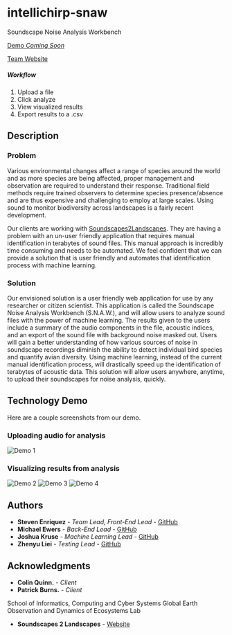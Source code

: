 # intellichirp-snaw
Soundscape Noise Analysis Workbench

[Demo *Coming Soon*]()

[Team Website](https://www.cefns.nau.edu/capstone/projects/CS/2020/IntelliChirp-S20/)

##### Workflow
1. Upload a file
2. Click analyze
3. View visualized results
4. Export results to a .csv

## Description

### Problem
Various environmental changes affect a range of species around the world and as more species are being affected, proper management and observation are required to understand their response. Traditional field methods require trained observers to determine species presence/absence and are thus expensive and challenging to employ at large scales. Using sound to monitor biodiversity across landscapes is a fairly recent development.

Our clients are working with [Soundscapes2Landscapes](https://soundscapes2landscapes.org/). They are having a problem with an un-user friendly application that requires manual identification in terabytes of sound files. This manual approach is incredibly time consuming and needs to be automated. We feel confident that we can provide a solution that is user friendly and automates that identification process with machine learning.

### Solution

Our envisioned solution is a user friendly web application for use by any researcher or citizen scientist. This application is called the Soundscape Noise Analysis Workbench (S.N.A.W.), and will allow users to analyze sound files with the power of machine learning. The results given to the users include a summary of the audio components in the file, acoustic indices, and an export of the sound file with background noise masked out. Users will gain a better understanding of how various sources of noise in soundscape recordings diminish the ability to detect individual bird species and quantify avian diversity. Using machine learning, instead of the current manual identification process, will drastically speed up the identification of terabytes of acoustic data. This solution will allow users anywhere, anytime, to upload their soundscapes for noise analysis, quickly.

## Technology Demo

Here are a couple screenshots from our demo.

### Uploading audio for analysis
![Demo 1](https://https://github.com/stevenenriquez/intellichirp-snaw/tree/master/snaw-frontend/techDemo1.png)

### Visualizing results from analysis
![Demo 2](https://https://github.com/stevenenriquez/intellichirp-snaw/tree/master/snaw-frontend/techDemo2.png)
![Demo 3](https://https://github.com/stevenenriquez/intellichirp-snaw/tree/master/snaw-frontend/techDemo3.png)
![Demo 4](https://https://github.com/stevenenriquez/intellichirp-snaw/tree/master/snaw-frontend/techDemo4.png)

## Authors

* **Steven Enriquez** - *Team Lead, Front-End Lead* - [GitHub](https://github.com/stevenenriquez)
* **Michael Ewers** - *Back-End Lead* - [GitHub](https://github.com/MEwers96)
* **Joshua Kruse** - *Machine Learning Lead* - [GitHub](https://github.com/JoshEKruse)
* **Zhenyu Liei** - *Testing Lead* - [GitHub](https://github.com/lei37927)

## Acknowledgments

* **Colin Quinn.** - *Client*
* **Patrick Burns.** - *Client*

School of Informatics, Computing and Cyber Systems
Global Earth Observation and Dynamics of Ecosystems Lab

* **Soundscapes 2 Landscapes** - [Website](https://soundscapes2landscapes.org/)